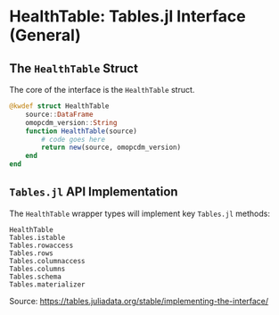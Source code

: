 # HealthTable: Tables.jl Interface (General)

## The `HealthTable` Struct

The core of the interface is the `HealthTable` struct. 

```julia
@kwdef struct HealthTable 
    source::DataFrame
    omopcdm_version::String
    function HealthTable(source)
        # code goes here
        return new(source, omopcdm_version)
    end
end
```

## `Tables.jl` API Implementation

The `HealthTable` wrapper types will implement key `Tables.jl` methods:

```@docs
HealthTable
Tables.istable
Tables.rowaccess
Tables.rows
Tables.columnaccess
Tables.columns
Tables.schema
Tables.materializer
```

Source: https://tables.juliadata.org/stable/implementing-the-interface/
